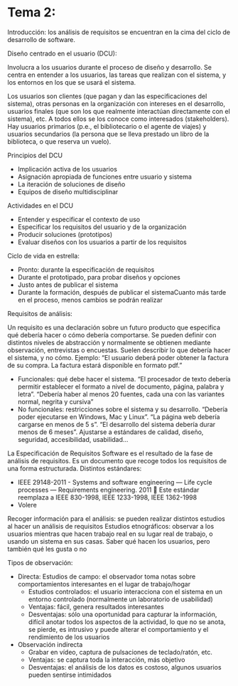 # Tema 2: 

Introducción:
los análisis de requisitos se encuentran en la cima del ciclo de desarrollo de software.

Diseño centrado en el usuario (DCU):

Involucra a los usuarios durante el proceso de diseño y desarrollo. Se centra en entender a los usuarios, las tareas que realizan con el sistema, y los entornos en los que se usará el sistema.

Los usuarios son clientes (que pagan y dan las especificaciones del sistema), otras personas en la organización con intereses en el desarrollo, usuarios finales (que son los que realmente interactúan directamente con el sistema), etc. A todos ellos se los conoce como interesados (stakeholders). Hay usuarios primarios (p.e., el bibliotecario o el agente de viajes) y usuarios secundarios (la persona que se lleva prestado un libro de la biblioteca, o que reserva un vuelo).

Principios del DCU
- Implicación activa de los usuarios 
-	Asignación apropiada de funciones entre usuario y sistema 
-	La iteración de soluciones de diseño 
-	Equipos de diseño multidisciplinar 

Actividades en el DCU 

-	Entender y especificar el contexto de uso 
-	Especificar los requisitos del usuario y de la organización 
-	Producir soluciones (prototipos) 
-	Evaluar diseños con los usuarios a partir de los requisitos

Ciclo de vida en estrella:

-	Pronto: durante la especificación de requisitos 
-	Durante el prototipado, para probar diseños y opciones 
-	Justo antes de publicar el sistema 
-	Durante la formación, después de publicar el sistemaCuanto más tarde en el proceso, menos cambios se podrán realizar

Requisitos de análisis:

Un requisito es una declaración sobre un futuro producto que especifica qué debería hacer o cómo debería comportarse. Se pueden definir con distintos niveles de abstracción y normalmente se obtienen mediante observación, entrevistas o encuestas. Suelen describir lo que debería hacer el sistema, y no cómo. Ejemplo: “El usuario deberá poder obtener la factura de su compra. La factura estará disponible en formato pdf.”

- Funcionales: qué debe hacer el sistema. “El procesador de texto debería permitir establecer el formato a nivel de documento, página, palabra y letra”. “Debería haber al menos 20 fuentes, cada una con las variantes normal, negrita y cursiva”
- No funcionales: restricciones sobre el sistema y su desarrollo. “Debería poder ejecutarse en Windows, Mac y Linux”. “La página web debería cargarse en menos de 5 s”. “El desarrollo del sistema debería durar menos de 6 meses”. Ajustarse a estándares de calidad, diseño, seguridad, accesibilidad, usabilidad…


La Especificación de Requisitos Software es el resultado de la fase de análisis de requisitos. Es un documento que recoge todos los requisitos de una forma estructurada. Distintos estándares: 
- IEEE 29148-2011 - Systems and software engineering — Life cycle processes — Requirements engineering. 2011  Este estándar reemplaza a IEEE 830-1998, IEEE 1233-1998, IEEE 1362-1998 
- Volere


Recoger información para el análisis: se pueden realizar distintos estudios al hacer un análisis de requisitos Estudios etnográficos: observar a los usuarios mientras que hacen trabajo real en su lugar real de trabajo, o usando un sistema en sus casas. Saber qué hacen los usuarios, pero también qué les gusta o no

Tipos de observación:
- Directa: Estudios de campo: el observador toma notas sobre comportamientos interesantes en el lugar de trabajo/hogar 
	-  Estudios controlados: el usuario interacciona con el sistema en un entorno controlado (normalmente un laboratorio de usabilidad) 
	- Ventajas: fácil, genera resultados interesantes 
    - Desventajas: sólo una oportunidad para capturar la información, difícil anotar todos los aspectos de la actividad, lo que no se anota, se pierde, es intrusivo y puede alterar el comportamiento y el rendimiento de los usuarios
 - Observación indirecta 
	 -  Grabar en vídeo, captura de pulsaciones de teclado/ratón, etc. 
	 -  Ventajas: se captura toda la interacción, más objetivo 
	 - Desventajas: el análisis de los datos es costoso, algunos usuarios pueden sentirse intimidados

